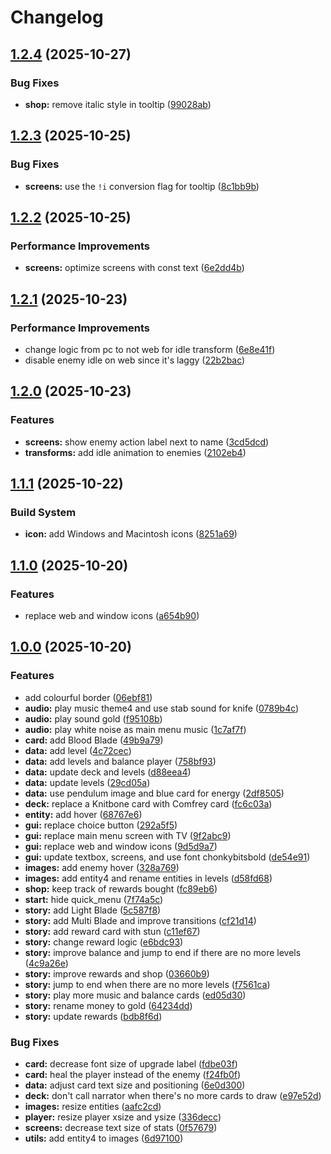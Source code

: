 # Changelog

## [1.2.4](https://github.com/remarkablegames/knitbone-rituals/compare/v1.2.3...v1.2.4) (2025-10-27)


### Bug Fixes

* **shop:** remove italic style in tooltip ([99028ab](https://github.com/remarkablegames/knitbone-rituals/commit/99028abe3e225502c5fb39f5b68d8e98c972c189))

## [1.2.3](https://github.com/remarkablegames/knitbone-rituals/compare/v1.2.2...v1.2.3) (2025-10-25)


### Bug Fixes

* **screens:** use the `!i` conversion flag for tooltip ([8c1bb9b](https://github.com/remarkablegames/knitbone-rituals/commit/8c1bb9b50c12ce233d4496025a4a3b4fdcd0ab73))

## [1.2.2](https://github.com/remarkablegames/knitbone-rituals/compare/v1.2.1...v1.2.2) (2025-10-25)


### Performance Improvements

* **screens:** optimize screens with const text ([6e2dd4b](https://github.com/remarkablegames/knitbone-rituals/commit/6e2dd4b3e3ad1becf994a58c0fdc1f78bab65b37))

## [1.2.1](https://github.com/remarkablegames/knitbone-rituals/compare/v1.2.0...v1.2.1) (2025-10-23)


### Performance Improvements

* change logic from pc to not web for idle transform ([6e8e41f](https://github.com/remarkablegames/knitbone-rituals/commit/6e8e41fcd38ded3fe7de574db39bad506db425cf))
* disable enemy idle on web since it's laggy ([22b2bac](https://github.com/remarkablegames/knitbone-rituals/commit/22b2bac70ee7a541bf19acce44dee99c7ac5b4ea))

## [1.2.0](https://github.com/remarkablegames/knitbone-rituals/compare/v1.1.1...v1.2.0) (2025-10-23)


### Features

* **screens:** show enemy action label next to name ([3cd5dcd](https://github.com/remarkablegames/knitbone-rituals/commit/3cd5dcd76ce6a8e0bb19781d49baf2ce0aa75e3e))
* **transforms:** add idle animation to enemies ([2102eb4](https://github.com/remarkablegames/knitbone-rituals/commit/2102eb4003d13be32a9dd7d616dbd4ae9bf00b4f))

## [1.1.1](https://github.com/remarkablegames/knitbone-rituals/compare/v1.1.0...v1.1.1) (2025-10-22)


### Build System

* **icon:** add Windows and Macintosh icons ([8251a69](https://github.com/remarkablegames/knitbone-rituals/commit/8251a69ef1864f0aba581c3aa83afeab040cddb5))

## [1.1.0](https://github.com/remarkablegames/knitbone-rituals/compare/v1.0.0...v1.1.0) (2025-10-20)


### Features

* replace web and window icons ([a654b90](https://github.com/remarkablegames/knitbone-rituals/commit/a654b90f2b6d8bbd94820f9d6dc4028e0aaf9d84))

## [1.0.0](https://github.com/remarkablegames/knitbone-rituals/tree/v1.0.0) (2025-10-20)

### Features

* add colourful border ([06ebf81](https://github.com/remarkablegames/knitbone-rituals/commit/06ebf8135087a618a73576a9c8fc3e3c8600f210))
* **audio:** play music theme4 and use stab sound for knife ([0789b4c](https://github.com/remarkablegames/knitbone-rituals/commit/0789b4c1fbd16cbc563848db406dc529b6b4805f))
* **audio:** play sound gold ([f95108b](https://github.com/remarkablegames/knitbone-rituals/commit/f95108b9f151bae08a8d852515f277363a057f9f))
* **audio:** play white noise as main menu music ([1c7af7f](https://github.com/remarkablegames/knitbone-rituals/commit/1c7af7fa5ef10766223279d9ad293a1dbb0d658d))
* **card:** add Blood Blade ([49b9a79](https://github.com/remarkablegames/knitbone-rituals/commit/49b9a799c3dd506706024104c1176d76e6b75733))
* **data:** add level ([4c72cec](https://github.com/remarkablegames/knitbone-rituals/commit/4c72cecfaaea1a9c5baa29f197cbda57084e7f82))
* **data:** add levels and balance player ([758bf93](https://github.com/remarkablegames/knitbone-rituals/commit/758bf931477d5ed3484e5970201b295204229900))
* **data:** update deck and levels ([d88eea4](https://github.com/remarkablegames/knitbone-rituals/commit/d88eea4beb434b9810e2df3ed6447d6f77fce38a))
* **data:** update levels ([29cd05a](https://github.com/remarkablegames/knitbone-rituals/commit/29cd05a4c4da85c134ca7fc437af01e097c8890a))
* **data:** use pendulum image and blue card for energy ([2df8505](https://github.com/remarkablegames/knitbone-rituals/commit/2df8505c48a6397ea8add65794818b32d74b04cb))
* **deck:** replace a Knitbone card with Comfrey card ([fc6c03a](https://github.com/remarkablegames/knitbone-rituals/commit/fc6c03a8ea03037ac565f7d1976c348f80385264))
* **entity:** add hover ([68767e6](https://github.com/remarkablegames/knitbone-rituals/commit/68767e6c616519e9a5744b17be85e61b491b4349))
* **gui:** replace choice button ([292a5f5](https://github.com/remarkablegames/knitbone-rituals/commit/292a5f5d81285ac46934c65294a35418222dd44e))
* **gui:** replace main menu screen with TV ([9f2abc9](https://github.com/remarkablegames/knitbone-rituals/commit/9f2abc9e179710fa1619999e2bdc0bf9ebb3200f))
* **gui:** replace web and window icons ([9d5d9a7](https://github.com/remarkablegames/knitbone-rituals/commit/9d5d9a715d8ccc470a56bc4e66dd7014c47ba5e8))
* **gui:** update textbox, screens, and use font chonkybitsbold ([de54e91](https://github.com/remarkablegames/knitbone-rituals/commit/de54e91f0eb5e0ab59f15f5dae5c63ba81a1dd07))
* **images:** add enemy hover ([328a769](https://github.com/remarkablegames/knitbone-rituals/commit/328a769364a363d34c6722e262c29b5d33ed93d6))
* **images:** add entity4 and rename entities in levels ([d58fd68](https://github.com/remarkablegames/knitbone-rituals/commit/d58fd68a83189f7815a0733fff26f364e0c7b58b))
* **shop:** keep track of rewards bought ([fc89eb6](https://github.com/remarkablegames/knitbone-rituals/commit/fc89eb6a5973f0286b6162a3acf69c7b248913bd))
* **start:** hide quick_menu ([7f74a5c](https://github.com/remarkablegames/knitbone-rituals/commit/7f74a5c75cd9a203069ee32379f2bb998a259c02))
* **story:** add Light Blade ([5c587f8](https://github.com/remarkablegames/knitbone-rituals/commit/5c587f811262982a2dee323478a3f1447960a41e))
* **story:** add Multi Blade and improve transitions ([cf21d14](https://github.com/remarkablegames/knitbone-rituals/commit/cf21d1421e2a22af459c4889fd6ab60b24d3c684))
* **story:** add reward card with stun ([c11ef67](https://github.com/remarkablegames/knitbone-rituals/commit/c11ef678b9a8f1a98bcca4d58c698d9afbb38453))
* **story:** change reward logic ([e6bdc93](https://github.com/remarkablegames/knitbone-rituals/commit/e6bdc93b3468212f2e1b441a544e5887985bc900))
* **story:** improve balance and jump to end if there are no more levels ([4c9a26e](https://github.com/remarkablegames/knitbone-rituals/commit/4c9a26ea95c6c740315054023318ac5bd6dc4d13))
* **story:** improve rewards and shop ([03660b9](https://github.com/remarkablegames/knitbone-rituals/commit/03660b9ef4313ad3a1c90327dfc25fa06a7bec4c))
* **story:** jump to end when there are no more levels ([f7561ca](https://github.com/remarkablegames/knitbone-rituals/commit/f7561ca85f553a4276b659495a1bcb576648aa4a))
* **story:** play more music and balance cards ([ed05d30](https://github.com/remarkablegames/knitbone-rituals/commit/ed05d30bf805e5c8e9aee490d1e8d2413deb95e6))
* **story:** rename money to gold ([64234dd](https://github.com/remarkablegames/knitbone-rituals/commit/64234ddb0c831087b6a20555d6f7e0cf4e95ab6c))
* **story:** update rewards ([bdb8f6d](https://github.com/remarkablegames/knitbone-rituals/commit/bdb8f6d7fb9272b7f5c98bdcef525d3b675ef31b))

### Bug Fixes

* **card:** decrease font size of upgrade label ([fdbe03f](https://github.com/remarkablegames/knitbone-rituals/commit/fdbe03f7932a16218381fc9eefa9e99acbf63568))
* **card:** heal the player instead of the enemy ([f24fb0f](https://github.com/remarkablegames/knitbone-rituals/commit/f24fb0f9d6644faceacecab6701e69a61ccb1169))
* **data:** adjust card text size and positioning ([6e0d300](https://github.com/remarkablegames/knitbone-rituals/commit/6e0d3008567414a910f2d9bcd25fab6ddf9dd9ad))
* **deck:** don't call narrator when there's no more cards to draw ([e97e52d](https://github.com/remarkablegames/knitbone-rituals/commit/e97e52d2a64bf10b388a3cd609c83aabf0eb4a9c))
* **images:** resize entities ([aafc2cd](https://github.com/remarkablegames/knitbone-rituals/commit/aafc2cd19997ec5b4a2da145f6117f7019721ce7))
* **player:** resize player xsize and ysize ([336decc](https://github.com/remarkablegames/knitbone-rituals/commit/336deccc9ea4f0cc87b7de684aa5329564114cdc))
* **screens:** decrease text size of stats ([0f57679](https://github.com/remarkablegames/knitbone-rituals/commit/0f576796684900721071c74cebee033bf7812035))
* **utils:** add entity4 to images ([6d97100](https://github.com/remarkablegames/knitbone-rituals/commit/6d97100a431cfff9214c75dd1be0bbe4bf6bd5b4))
